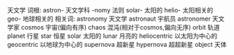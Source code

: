 天文学
词根: 
astron- 天文学科 
-nomy 法则
solar- 太阳的
helio- 太阳相关的
geo- 地球相关的
相关词:
astronomy 天文学
astronaut 宇航员
astronomer 天文学家
cosmos 宇宙(偏向有序)
chaos 混沌(相对于cosmos,偏向无序)
orbit 轨道
planet 行星
star 恒星
solar 太阳的
lunar 月亮的
heliocentric 以太阳为中心的
geocentric 以地球为中心的
supernova 超新星
hypernova 超超新星
object 天体